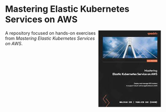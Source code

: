 # Mastering Elastic Kubernetes Services on AWS

<img src="SS/aws_ek_book.jpg" height="" align="right">

A repository focused on hands-on exercises from *Mastering Elastic Kubernetes Services on AWS*.
